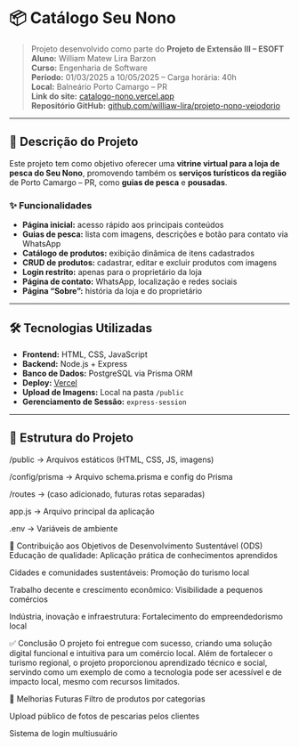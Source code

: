 # 📦 Catálogo Seu Nono

> Projeto desenvolvido como parte do **Projeto de Extensão III – ESOFT**  
> **Aluno:** William Matew Lira Barzon  
> **Curso:** Engenharia de Software  
> **Período:** 01/03/2025 a 10/05/2025 – Carga horária: 40h  
> **Local:** Balneário Porto Camargo – PR  
> **Link do site:** [catalogo-nono.vercel.app](https://catalogo-nono.vercel.app/)  
> **Repositório GitHub:** [github.com/williaw-lira/projeto-nono-veiodorio](https://github.com/williaw-lira/projeto-nono-veiodorio)

---

## 🧾 Descrição do Projeto

Este projeto tem como objetivo oferecer uma **vitrine virtual para a loja de pesca do Seu Nono**, promovendo também os **serviços turísticos da região** de Porto Camargo – PR, como **guias de pesca** e **pousadas**.

### ✨ Funcionalidades

- **Página inicial:** acesso rápido aos principais conteúdos
- **Guias de pesca:** lista com imagens, descrições e botão para contato via WhatsApp
- **Catálogo de produtos:** exibição dinâmica de itens cadastrados
- **CRUD de produtos:** cadastrar, editar e excluir produtos com imagens
- **Login restrito:** apenas para o proprietário da loja
- **Página de contato:** WhatsApp, localização e redes sociais
- **Página “Sobre”:** história da loja e do proprietário

---

## 🛠️ Tecnologias Utilizadas

- **Frontend:** HTML, CSS, JavaScript
- **Backend:** Node.js + Express
- **Banco de Dados:** PostgreSQL via Prisma ORM
- **Deploy:** [Vercel](https://vercel.com/)
- **Upload de Imagens:** Local na pasta `/public`
- **Gerenciamento de Sessão:** `express-session`

---

## 📁 Estrutura do Projeto

/public → Arquivos estáticos (HTML, CSS, JS, imagens)

/config/prisma → Arquivo schema.prisma e config do Prisma

/routes → (caso adicionado, futuras rotas separadas)

app.js → Arquivo principal da aplicação

.env → Variáveis de ambiente

🌱 Contribuição aos Objetivos de Desenvolvimento Sustentável (ODS)
Educação de qualidade: Aplicação prática de conhecimentos aprendidos

Cidades e comunidades sustentáveis: Promoção do turismo local

Trabalho decente e crescimento econômico: Visibilidade a pequenos comércios

Indústria, inovação e infraestrutura: Fortalecimento do empreendedorismo local

✅ Conclusão
O projeto foi entregue com sucesso, criando uma solução digital funcional e intuitiva para um comércio local. Além de fortalecer o turismo regional, o projeto proporcionou aprendizado técnico e social, servindo como um exemplo de como a tecnologia pode ser acessível e de impacto local, mesmo com recursos limitados.

📸 Melhorias Futuras
Filtro de produtos por categorias

Upload público de fotos de pescarias pelos clientes

Sistema de login multiusuário
